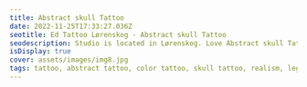```yaml
--- 
title: Abstract skull Tattoo 
date: 2022-11-25T17:33:27.036Z 
seotitle: Ed Tattoo Lørenskog - Abstract skull Tattoo 
seodescription: Studio is located in Lørenskog. Love Abstract skull Tattoo tattoos and I love to create new designs If you have any questions, contact me... 
isDisplay: true 
cover: assets/images/img8.jpg 
tags: tattoo, abstract tattoo, color tattoo, skull tattoo, realism, leg tattoo 
--- 
```

 